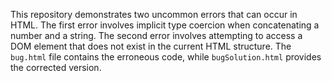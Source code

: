 This repository demonstrates two uncommon errors that can occur in HTML.  The first error involves implicit type coercion when concatenating a number and a string. The second error involves attempting to access a DOM element that does not exist in the current HTML structure.  The `bug.html` file contains the erroneous code, while `bugSolution.html` provides the corrected version.